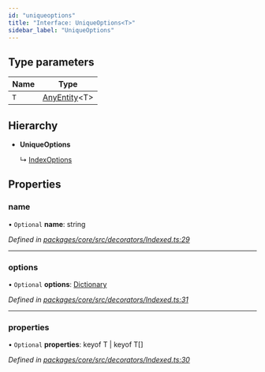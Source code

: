 ```yaml
---
id: "uniqueoptions"
title: "Interface: UniqueOptions<T>"
sidebar_label: "UniqueOptions"
---
```


## Type parameters

Name | Type |
------ | ------ |
`T` | [AnyEntity](../index.md#anyentity)&#60;T> |

## Hierarchy

* **UniqueOptions**

  ↳ [IndexOptions](indexoptions.md)

## Properties

### name

• `Optional` **name**: string

*Defined in [packages/core/src/decorators/Indexed.ts:29](https://github.com/mikro-orm/mikro-orm/blob/c7aaca40d/packages/core/src/decorators/Indexed.ts#L29)*

___

### options

• `Optional` **options**: [Dictionary](../index.md#dictionary)

*Defined in [packages/core/src/decorators/Indexed.ts:31](https://github.com/mikro-orm/mikro-orm/blob/c7aaca40d/packages/core/src/decorators/Indexed.ts#L31)*

___

### properties

• `Optional` **properties**: keyof T \| keyof T[]

*Defined in [packages/core/src/decorators/Indexed.ts:30](https://github.com/mikro-orm/mikro-orm/blob/c7aaca40d/packages/core/src/decorators/Indexed.ts#L30)*
